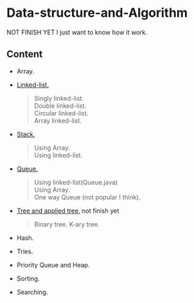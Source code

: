 # Data-structure-and-Algorithm
 NOT FINISH YET
 I just want to know how it work.
## **Content** 
  - Array.
  - [Linked-list.](https://github.com/itsmebabysmiley/Data-structure-and-Algorithm/tree/master/Linkedlist)
    > Singly linked-list.\
    > Double linked-list.\
    > Circular linked-list.\
    > Array linked-list.
  - [Stack.](https://github.com/itsmebabysmiley/Data-structure-and-Algorithm/tree/master/Stack)
    >Using Array.\
    >Using linked-list.
  - [Queue.](https://github.com/itsmebabysmiley/Data-structure-and-Algorithm/tree/master/Queue)
    >Using linked-list(Queue.java)\
    >Using Array.\
    >One way Queue (not popular I think).
  - [Tree and applied tree.](https://github.com/itsmebabysmiley/Data-structure-and-Algorithm/tree/master/Tree) not finish yet
    >Binary tree.
    >K-ary tree.
    
  - Hash.
  - Tries.
  - Priority Queue and Heap.
  - Sorting.
  - Searching.
  
  

